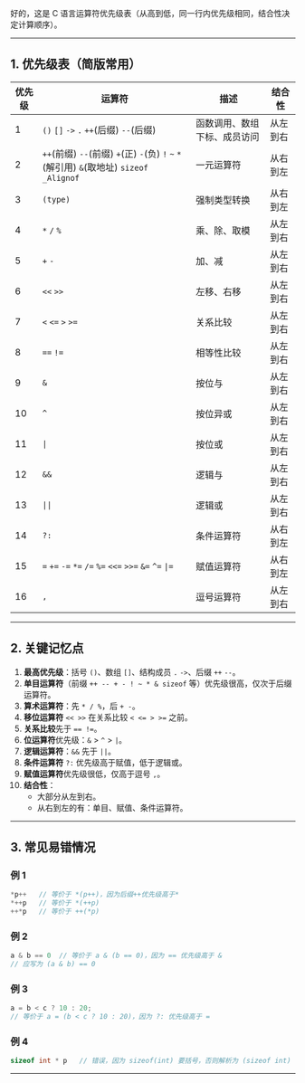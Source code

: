 


好的，这是 C 语言运算符优先级表（从高到低，同一行内优先级相同，结合性决定计算顺序）。

---

## 1. 优先级表（简版常用）

| 优先级 | 运算符                             | 描述                         | 结合性   |
|--------|------------------------------------|------------------------------|----------|
| 1      | `()` `[]` `->` `.` `++`(后缀) `--`(后缀) | 函数调用、数组下标、成员访问 | 从左到右 |
| 2      | `++`(前缀) `--`(前缀) `+`(正) `-`(负) `!` `~` `*`(解引用) `&`(取地址) `sizeof` `_Alignof` | 一元运算符                   | 从右到左 |
| 3      | `(type)`                           | 强制类型转换                 | 从右到左 |
| 4      | `*` `/` `%`                        | 乘、除、取模                 | 从左到右 |
| 5      | `+` `-`                            | 加、减                       | 从左到右 |
| 6      | `<<` `>>`                          | 左移、右移                   | 从左到右 |
| 7      | `<` `<=` `>` `>=`                  | 关系比较                     | 从左到右 |
| 8      | `==` `!=`                          | 相等性比较                   | 从左到右 |
| 9      | `&`                                | 按位与                       | 从左到右 |
| 10     | `^`                                | 按位异或                     | 从左到右 |
| 11     | `\|`                               | 按位或                       | 从左到右 |
| 12     | `&&`                               | 逻辑与                       | 从左到右 |
| 13     | `\|\|`                             | 逻辑或                       | 从左到右 |
| 14     | `?:`                               | 条件运算符                   | 从右到左 |
| 15     | `=` `+=` `-=` `*=` `/=` `%=` `<<=` `>>=` `&=` `^=` `\|=` | 赋值运算符                   | 从右到左 |
| 16     | `,`                                | 逗号运算符                   | 从左到右 |

---

## 2. 关键记忆点

1. **最高优先级**：括号 `()`、数组 `[]`、结构成员 `.` `->`、后缀 `++` `--`。
2. **单目运算符**（前缀 `++ -- + - ! ~ * & sizeof` 等）优先级很高，仅次于后缀运算符。
3. **算术运算符**：先 `* / %`，后 `+ -`。
4. **移位运算符** `<< >>` 在关系比较 `< <= > >=` 之前。
5. **关系比较**先于 `== !=`。
6. **位运算符**优先级：`&` > `^` > `|`。
7. **逻辑运算符**：`&&` 先于 `||`。
8. **条件运算符** `?:` 优先级高于赋值，低于逻辑或。
9. **赋值运算符**优先级很低，仅高于逗号 `,`。
10. **结合性**：
    - 大部分从左到右。
    - 从右到左的有：单目、赋值、条件运算符。

---

## 3. 常见易错情况

### 例 1
```c
*p++   // 等价于 *(p++)，因为后缀++优先级高于*
*++p   // 等价于 *(++p)
++*p   // 等价于 ++(*p)
```

### 例 2
```c
a & b == 0  // 等价于 a & (b == 0)，因为 == 优先级高于 &
// 应写为 (a & b) == 0
```

### 例 3
```c
a = b < c ? 10 : 20;  
// 等价于 a = (b < c ? 10 : 20)，因为 ?: 优先级高于 =
```

### 例 4
```c
sizeof int * p   // 错误，因为 sizeof(int) 要括号，否则解析为 (sizeof int) * p
```

---
<!--stackedit_data:
eyJoaXN0b3J5IjpbMTM5MzQ4ODczXX0=
-->